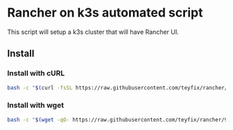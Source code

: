 # Rancher on k3s automated script

This script will setup a k3s cluster that will have Rancher UI.

## Install

### Install with cURL

```sh
bash -c "$(curl -fsSL https://raw.githubusercontent.com/teyfix/rancher/9236631b5987c7a8059ffb4fe82694cfd89769e4/install.sh)"
```

### Install with wget

```sh
bash -c "$(wget -qO- https://raw.githubusercontent.com/teyfix/rancher/9236631b5987c7a8059ffb4fe82694cfd89769e4/install.sh)"
```
